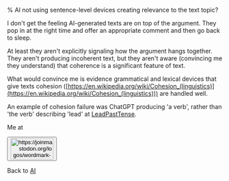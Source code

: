 % AI not using sentence-level devices creating relevance to the text topic?

I don't get the feeling AI-generated texts are on top of the argument. They pop in at the right time and offer an appropriate comment and then go back to sleep.

At least they aren't explicitly signaling how the argument hangs together. They aren't producing incoherent text, but they aren't aware (convincing me they understand) that coherence is a significant feature of text.

What would convince me is evidence grammatical and lexical devices that give texts cohesion
([https://en.wikipedia.org/wiki/Cohesion_(linguistics)](https://en.wikipedia.org/wiki/Cohesion_(linguistics)))
are handled well.

An example of cohesion failure was ChatGPT producing 'a verb', rather than 'the verb' describing 'lead' at
[LeadPastTense](LeadPastTense.html).

Me at
    <form action='https://mastodon.sdf.org/@drbean'>
    <button type='submit' class='btn'>
    <img src='./mastodon.svg'
        alt='https://joinmastodon.org/logos/wordmark-black-text.svg'
        style='width:100px;height:50px'/>
    </button></form>
    
Back to [AI](AI.html)
